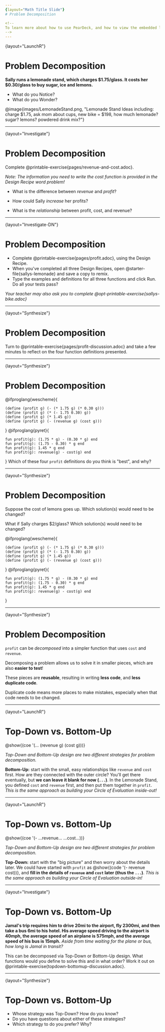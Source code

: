 ```yaml
---
{layout="Math Title Slide"}
# Problem Decomposition

<!--
To learn more about how to use PearDeck, and how to view the embedded links on these slides without going into present mode visit https://help.peardeck.com/en
-->
---
```

{layout="LaunchR"}
# Problem Decomposition 

__Sally runs a lemonade stand, which charges $1.75/glass. It costs her $0.30/glass to buy sugar, ice and lemons.__

* What do you Notice? 
* What do you Wonder?

@image{images/LemonadeStand.png, "Lemonade Stand Ideas including: charge $1.75, ask mom about cups, new bike = $198, how much lemonade? sugar? lemons? powdered drink mix?"}

<!--
- Every glass sold brings in $1.75 in *revenue*
- Every glass sold brings in some amount of *profit*: it costs a certain amount to make, but it brings in another amount in revenue
- The total cost of the bike will be depend on the tax rate.
- In order to figure out how many lemonade sales it will take to pay for the bike, we'd need to to divide the cost (with tax) by the profit per glass.
-->

---
{layout="Investigate"}
# Problem Decomposition 

Complete @printable-exercise{pages/revenue-and-cost.adoc}. 

*Note: The information you need to write the cost function is provided in the Design Recipe word problem!*

- What is the difference between _revenue_ and _profit_?

- How could Sally _increase_ her profits?

- What is the _relationship_ between profit, cost, and revenue?

<!--
What is the difference between revenue and profit? Revenue is the total amount of money that comes in, profit is the remaining money after cost has been subtracted.

How could Sally increase her profits? By decreasing her costs, raising her prices (which increases revenue), by selling more lemonade.

What is the relationship between profit, cost, and revenue? Profit = Revenue - Cost
-->

---
{layout="Investigate-DN"}
# Problem Decomposition 

- Complete @printable-exercise{pages/profit.adoc}, using the Design Recipe.
- When you've completed all three Design Recipes, open @starter-file{sallys-lemonade} and save a copy to remix.
- Type the examples and definitions for all three functions and click Run. Do all your tests pass?

*Your teacher may also ask you to complete @opt-printable-exercise{sallys-bike.adoc}*

<!--
While students are working, walk the room and gauge student understanding.  There is more than one correct way to write the `profit` function!  Encourage discussion between students and push students to develop their thinking on the advantages and disadvantages of each correct solution.

As students finish, or for homework, you may also want them to figure out how many cups of lemonade sally would have to sell in order to buy her bike using @opt-printable-exercise{sallys-bike.adoc}.
-->

---
{layout="Synthesize"}
# Problem Decomposition 

Turn to @printable-exercise{pages/profit-discussion.adoc} and take a few minutes to reflect on the four function definitions presented.

---
{layout="Synthesize"}
# Problem Decomposition 

@ifproglang{wescheme}{
```
(define (profit g) (- (* 1.75 g) (* 0.30 g)))
(define (profit g) (* (- 1.75 0.30) g))
(define (profit g) (* 1.45 g))
(define (profit g) (- (revenue g) (cost g)))
```
}
@ifproglang{pyret}{
```
fun profit(g): (1.75 * g) - (0.30 * g) end
fun profit(g): (1.75 - 0.30) * g end
fun profit(g): 1.45 * g end
fun profit(g): revenue(g) - cost(g) end
```
}
Which of these four `profit` definitions do you think is "best", and why?
<!--
`profit` can be _decomposed_ into a simpler function that uses the `cost` and `revenue` functions.
-->

---
{layout="Synthesize"}
# Problem Decomposition 

Suppose the cost of lemons goes up. Which solution(s) would need to be changed?

What if Sally charges $2/glass? Which solution(s) would need to be changed?

@ifproglang{wescheme}{
```
(define (profit g) (- (* 1.75 g) (* 0.30 g)))
(define (profit g) (* (- 1.75 0.30) g))
(define (profit g) (* 1.45 g))
(define (profit g) (- (revenue g) (cost g)))
```
}
@ifproglang{pyret}{
```
fun profit(g): (1.75 * g) - (0.30 * g) end
fun profit(g): (1.75 - 0.30) * g end
fun profit(g): 1.45 * g end
fun profit(g): revenue(g) - cost(g) end
```
}



---
{layout="Synthesize"}
# Problem Decomposition 

`profit` can be _decomposed_ into a simpler function that uses `cost` and `revenue`.

Decomposing a problem allows us to solve it in smaller pieces, which are also __easier to test__!

These pieces are __reusable__, resulting in writing __less code__, and __less duplicate code__.

Duplicate code means more places to make mistakes, especially when that code needs to be changed.

---
{layout="LaunchR"}
# Top-Down vs. Bottom-Up 

@show{(coe '(... (revenue g) (cost g)))}

_Top-Down and Bottom-Up design are two different strategies for problem decomposition._

**Bottom-Up:** start with the small, easy relationships like `revenue` and `cost` first. How are they connected with the outer circle? You'll get there eventually, but __we can leave it blank for now (`...`)__. In the Lemonade Stand, you defined `cost` and `revenue` first, and then put them together in `profit`. _This is the same approach as building your Circle of Evaluation inside-out!_

---
{layout="LaunchR"}
# Top-Down vs. Bottom-Up 

@show{(coe '(- ...revenue... ...cost...))}

_Top-Down and Bottom-Up design are two different strategies for problem decomposition._

**Top-Down:** start with the "big picture" and then worry about the details later. We could have started with `profit` as @show{(code '(- revenue cost))}, and __fill in the details of `revenue` and `cost` later (thus the `...`)__. _This is the same approach as building your Circle of Evaluation outside-in!_

---
{layout="Investigate"}
# Top-Down vs. Bottom-Up 

__Jamal's trip requires him to drive 20mi to the airport, fly 2300mi, and then take a bus 6mi to his hotel. His average speed driving to the airport is 40mph, the average speed of an airplane is 575mph, and the average speed of his bus is 15mph.__ _Aside from time waiting for the plane or bus, how long is Jamal in transit?_

This can be decomposed via Top-Down or Bottom-Up design. What functions would you define to solve this and in what order? Work it out on @printable-exercise{topdown-bottomup-discussion.adoc}.

---
{layout="Synthesize"}
# Top-Down vs. Bottom-Up 

* Whose strategy was Top-Down? How do you know?
* Do you have questions about either of these strategies?
* Which strategy to do you prefer? Why?

